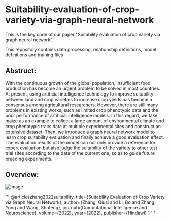 # Suitability-evaluation-of-crop-variety-via-graph-neural-network

This is the key code of our paper "Suitability evaluation of crop variety via graph neural network". 

This repository contains data processing, relationship definitions, model definitions and training files

## Abstruct:

With the continuous growth of the global population, insufficient food production has become an urgent problem to be solved in most countries. At present, using artificial intelligence technology to improve suitability between land and crop varieties to increase crop yields has become a consensus among agricultural researchers. However, there are still many problems in existing works, such as limited crop phenotypic data and the poor performance of artificial intelligence models. In this regard, we take maize as an example to collect a large amount of environmental climate and crop phenotypic traits data at multiple experimental sites and construct an extensive dataset. Then, we introduce a graph neural network model to learn crop suitability evaluation and finally achieve a good evaluation effect. The evaluation results of the model can not only provide a reference for expert evaluation but also judge the suitability of the variety to other test trial sites according to the data of the current one, so as to guide future breeding experiments.

## Overview:
![image](https://github.com/Boli-trainee/Suitability-evaluation-of-crop-variety-via-graph-neural-network/assets/83391363/a2d863c8-eb79-467a-ab73-8b729b1a9587)


'''
@article{zhang2022suitability,
  title={Suitability Evaluation of Crop Variety via Graph Neural Network},
  author={Zhang, Qiusi and Li, Bo and Zhang, Yong and Wang, Shufeng},
  journal={Computational Intelligence and Neuroscience},
  volume={2022},
  year={2022},
  publisher={Hindawi}
}
'''


